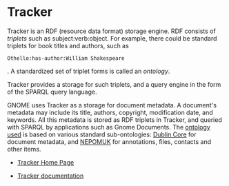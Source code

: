 # Tracker

Tracker is an RDF (resource data format) storage engine. RDF consists of
*triplets* such as subject:verb:object. For example, there could be
standard triplets for book titles and authors, such as

    Othello:has-author:William Shakespeare

. A standardized set of triplet forms is called an *ontology*.

Tracker provides a storage for such triplets, and a query engine in the
form of the SPARQL query language.

GNOME uses Tracker as a storage for document metadata. A document's
metadata may include its title, authors, copyright, modification date,
and keywords. All this metadata is stored as RDF triplets in Tracker,
and queried with SPARQL by applications such as Gnome Documents. The
[ontology used](http://developer.gnome.org/ontology/unstable/) is based
on various standard sub-ontologies: [Dublin
Core](http://dublincore.org/) for document metadata, and
[NEPOMUK](http://nepomuk.kde.org/) for annotations, files, contacts and
other items.

  - [Tracker Home Page](https://wiki.gnome.org/Projects/Tracker)

  - [Tracker
    documentation](https://wiki.gnome.org/Projects/Tracker/Documentation)
